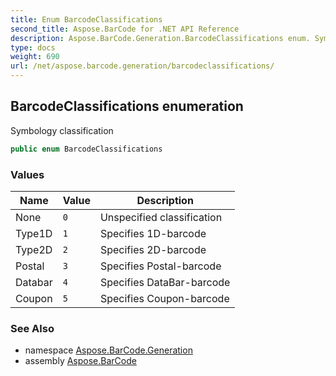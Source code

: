 ```yaml
---
title: Enum BarcodeClassifications
second_title: Aspose.BarCode for .NET API Reference
description: Aspose.BarCode.Generation.BarcodeClassifications enum. Symbology classification
type: docs
weight: 690
url: /net/aspose.barcode.generation/barcodeclassifications/
---
```

## BarcodeClassifications enumeration

Symbology classification

```csharp
public enum BarcodeClassifications
```

### Values

| Name | Value | Description |
| --- | --- | --- |
| None | `0` | Unspecified classification |
| Type1D | `1` | Specifies 1D-barcode |
| Type2D | `2` | Specifies 2D-barcode |
| Postal | `3` | Specifies Postal-barcode |
| Databar | `4` | Specifies DataBar-barcode |
| Coupon | `5` | Specifies Coupon-barcode |

### See Also

* namespace [Aspose.BarCode.Generation](../../aspose.barcode.generation/)
* assembly [Aspose.BarCode](../../)


